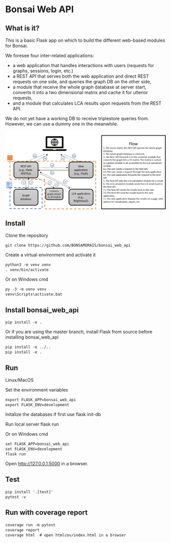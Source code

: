 # Bonsai Web API
## What is it?
This is a basic Flask app on which to build the different web-based modules for Bonsai.

We foresee four inter-related applications:

* a web application that handles interactions with users (requests for graphs, sessions, login, etc.)
* a REST API that serves both the web application and direct REST requests on one side, and queries the graph DB on the other side,
* a module that receive the whole graph database at server start, converts it into a two dimensional matrix and cache it for ulterior requests,
* and a module that calculates LCA results upon requests from the REST API.

We do not yet have a working DB to receive triplestore queries from. However, we can use a dummy one in the meanwhile.

![alt text](https://github.com/BONSAMURAIS/bonsai_web_api/blob/master/bonsai_web_api/static/pictures/bonsai_web_api_diagram.png)


## Install
Clone the repository

    git clone https://github.com/BONSAMURAIS/bonsai_web_api

Create a virtual environment and activate it

    python3 -m venv venv
    . venv/bin/activate

Or on Windows cmd

    py -3 -m venv venv
    venv\Scripts\activate.bat

## Install bonsai_web_api

    pip install -e .

Or if you are using the master branch, install Flask from source before installing bonsai_web_api

    pip install -e ../..
    pip install -e .

## Run
Linux/MacOS

Set the environment variables

    export FLASK_APP=bonsai_web_api
    export FLASK_ENV=development

Initalize the databases if first use
    flask init-db
    
Run local server
    flask run

Or on Windows cmd

    set FLASK_APP=bonsai_web_api
    set FLASK_ENV=development
    flask run

Open http://127.0.0.1:5000 in a browser.

## Test
    pip install '.[test]'
    pytest -v

## Run with coverage report

    coverage run -m pytest
    coverage report
    coverage html  # open htmlcov/index.html in a browser
